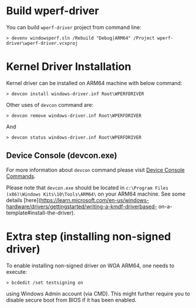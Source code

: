 # Build wperf-driver

You can build `wperf-driver` project from command line:

```
> devenv windowsperf.sln /Rebuild "Debug|ARM64" /Project wperf-driver\wperf-driver.vcxproj
```

# Kernel Driver Installation
Kernel driver can be installed on ARM64 machine with below command:

```
> devcon install windows-driver.inf Root\WPERFDRIVER
```

Other uses of `devcon` command are:

```
> devcon remove windows-driver.inf Root\WPERFDRIVER
```

And

```
> devcon status windows-driver.inf Root\WPERFDRIVER
```

## Device Console (devcon.exe)

For more information about `devcon` command please visit [Device Console Commands](https://learn.microsoft.com/en-us/windows-hardware/drivers/devtest/devcon-general-commands).

Please note that `devcon.exe` should be located in `c:\Program Files (x86)\Windows
Kits\10\Tools\ARM64\` on your ARM64 machine. See some details [here](https://learn.microsoft.com/en-us/windows-hardware/drivers/gettingstarted/writing-a-kmdf-driverbased-
on-a-template#install-the-driver).

# Extra step (installing non-signed driver)

To enable installing non-signed driver on WOA ARM64, one needs to execute:

```
> bcdedit /set testsigning on
```

using Windows Admin account (via CMD). This might further require you to disable secure boot from BIOS if it has been enabled.
